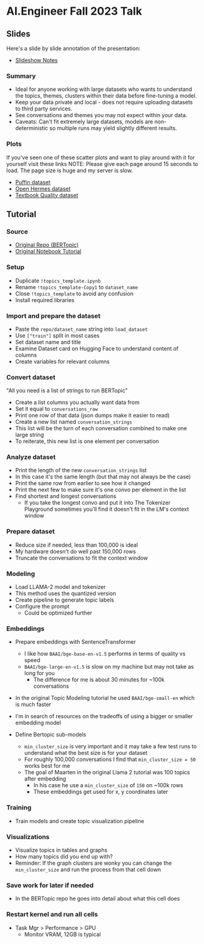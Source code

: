 # AI.Engineer Fall 2023 Talk

## Slides
Here's a slide by slide annotation of the presentation:
- [Slideshow Notes](https://phlo.info/visualizing-datasets-ai-engineer-fall-2023/)

### Summary
- Ideal for anyone working with large datasets who wants to understand the topics, themes, clusters within their data before fine-tuning a model.
- Keep your data private and local - does not require uploading datasets to third party services.
- See conversations and themes you may not expect within your data.
- Caveats: Can't fit extremely large datasets, models are non-deterministic so multiple runs may yield slightly different results.

### Plots
If you've seen one of these scatter plots and want to play around with it for yourself visit these links
NOTE: Please give each page around 15 seconds to load. The page size is huge and my server is slow.
- [Puffin dataset](https://phlo.info/visualized-datasets/puffin/)
- [Open Hermes dataset](https://phlo.info/visualized-datasets/open-hermes/)
- [Textbook Quality dataset](https://phlo.info/visualized-datasets/textbook-quality/)

## Tutorial

### Source
- [Original Repo (BERTopic)](https://github.com/MaartenGr/BERTopic)
- [Original Notebook Tutorial](https://colab.research.google.com/drive/1QCERSMUjqGetGGujdrvv_6_EeoIcd_9M?usp=sharing)

### Setup
- Duplicate `!topics_template.ipynb`
- Rename `!topics_template-Copy1` to `dataset_name`
- Close `!topics_template` to avoid any confusion
- Install required libraries

### Import and prepare the dataset
- Paste the `repo/dataset_name` string into `load_dataset`
- Use `["train"]` split in most cases
- Set dataset name and title
- Examine Dataset card on Hugging Face to understand content of columns
- Create variables for relevant columns

### Convert dataset
"All you need is a list of strings to run BERTopic"
- Create a list columns you actually want data from
- Set it equal to `conversations_raw`
- Print one row of that data (json dumps make it easier to read)
- Create a new list named `conversation_strings`
- This list will be the turn of each conversation combined to make one large string
- To reiterate, this new list is one element per conversation

### Analyze dataset
- Print the length of the new `conversation_strings` list
- In this case it's the same length (but that may not always be the case)
- Print the same row from earlier to see how it changed
- Print the next few to make sure it's one convo per element in the list
- Find shortest and longest conversations
	- If you take the longest convo and put it into The Tokenizer Playground sometimes you'll find it doesn't fit in the LM's context window

### Prepare dataset
- Reduce size if needed, less than 100,000 is ideal
- My hardware doesn't do well past 150,000 rows
- Truncate the conversations to fit the context window

### Modeling
- Load LLAMA-2 model and tokenizer
- This method uses the quantized version
- Create pipeline to generate topic labels
- Configure the prompt
	- Could be optimized further

### Embeddings
- Prepare embeddings with SentenceTransformer
	- I like how `BAAI/bge-base-en-v1.5` performs in terms of quality vs speed
	- `BAAI/bge-large-en-v1.5` is slow on my machine but may not take as long for you
		- The difference for me is about 30 minutes for ~100k conversations
- In the original Topic Modeling tutorial he used `BAAI/bge-small-en` which is much faster
- I'm in search of resources on the tradeoffs of using a bigger or smaller embedding model

- Define Bertopic sub-models
	- `min_cluster_size` is very important and it may take a few test runs to understand what the best size is for your dataset
	- For roughly 100,000 conversations I find that `min_cluster_size = 50` works best for me
	- The goal of Maarten in the original Llama 2 tutorial was 100 topics after embedding
		- In his case he use a `min_cluster_size` of `150` on ~100k rows
		- These embeddings get used for x, y coordinates later

### Training
- Train models and create topic visualization pipeline

### Visualizations
- Visualize topics in tables and graphs
- How many topics did you end up with?
- Reminder: If the graph clusters are wonky you can change the `min_cluster_size` and run the process from that cell down

### Save work for later if needed
- In the BERTopic repo he goes into detail about what this cell does

### Restart kernel and run all cells
- Task Mgr > Performance > GPU
	- Monitor VRAM, 12GB is typical